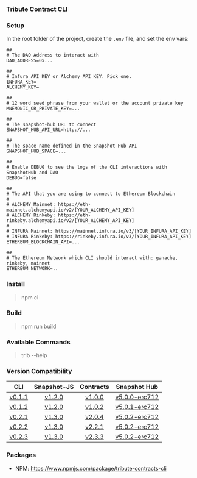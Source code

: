 ### Tribute Contract CLI

### Setup

In the root folder of the project, create the `.env` file, and set the env vars:

  ```
  ##
  # The DAO Address to interact with
  DAO_ADDRESS=0x...
  
  ##
  # Infura API KEY or Alchemy API KEY. Pick one.
  INFURA_KEY=
  ALCHEMY_KEY=

  ##
  # 12 word seed phrase from your wallet or the account private key
  MNEMONIC_OR_PRIVATE_KEY=...

  ##
  # The snapshot-hub URL to connect
  SNAPSHOT_HUB_API_URL=http://...

  ##
  # The space name defined in the Snapshot Hub API
  SNAPSHOT_HUB_SPACE=...

  ##
  # Enable DEBUG to see the logs of the CLI interactions with SnapshotHub and DAO
  DEBUG=false

  ## 
  # The API that you are using to connect to Ethereum Blockchain
  # 
  # ALCHEMY Mainnet: https://eth-mainnet.alchemyapi.io/v2/[YOUR_ALCHEMY_API_KEY]
  # ALCHEMY Rinkeby: https://eth-rinkeby.alchemyapi.io/v2/[YOUR_ALCHEMY_API_KEY]
  #
  # INFURA Mainnet: https://mainnet.infura.io/v3/[YOUR_INFURA_API_KEY]
  # INFURA Rinkeby: https://rinkeby.infura.io/v3/[YOUR_INFURA_API_KEY]
  ETHEREUM_BLOCKCHAIN_API=...

  ## 
  # The Ethereum Network which CLI should interact with: ganache, rinkeby, mainnet
  ETHEREUM_NETWORK=..
  ```

### Install

> npm ci

### Build

> npm run build

### Available Commands

> trib --help
### Version Compatibility

|                                        CLI                                         |                                   Snapshot-JS                                   |                                   Contracts                                    |                                      Snapshot Hub                                       |
| :--------------------------------------------------------------------------------: | :-----------------------------------------------------------------------------: | :----------------------------------------------------------------------------: | :-------------------------------------------------------------------------------------: |
| [v0.1.1](https://github.com/openlawteam/tribute-contracts-cli/releases/tag/v0.1.1) | [v1.2.0](https://github.com/openlawteam/snapshot-js-erc712/releases/tag/v1.2.0) | [v1.0.0](https://github.com/openlawteam/tribute-contracts/releases/tag/v1.0.0) | [v5.0.0-erc712](https://github.com/openlawteam/snapshot-hub/releases/tag/v5.0.0-erc712) |
| [v0.1.2](https://github.com/openlawteam/tribute-contracts-cli/releases/tag/v0.1.2) | [v1.2.0](https://github.com/openlawteam/snapshot-js-erc712/releases/tag/v1.2.0) | [v1.0.2](https://github.com/openlawteam/tribute-contracts/releases/tag/v1.0.2) | [v5.0.1-erc712](https://github.com/openlawteam/snapshot-hub/releases/tag/v5.0.1-erc712) |
| [v0.2.1](https://github.com/openlawteam/tribute-contracts-cli/releases/tag/v0.2.1) | [v1.3.0](https://github.com/openlawteam/snapshot-js-erc712/releases/tag/v1.3.0) | [v2.0.4](https://github.com/openlawteam/tribute-contracts/releases/tag/v2.0.4) | [v5.0.2-erc712](https://github.com/openlawteam/snapshot-hub/releases/tag/v5.0.2-erc712) |
| [v0.2.2](https://github.com/openlawteam/tribute-contracts-cli/releases/tag/v0.2.2) | [v1.3.0](https://github.com/openlawteam/snapshot-js-erc712/releases/tag/v1.3.0) | [v2.2.1](https://github.com/openlawteam/tribute-contracts/releases/tag/v2.2.1) | [v5.0.2-erc712](https://github.com/openlawteam/snapshot-hub/releases/tag/v5.0.2-erc712) |
| [v0.2.3](https://github.com/openlawteam/tribute-contracts-cli/releases/tag/v0.2.3) | [v1.3.0](https://github.com/openlawteam/snapshot-js-erc712/releases/tag/v1.3.0) | [v2.3.3](https://github.com/openlawteam/tribute-contracts/releases/tag/v2.3.3) | [v5.0.2-erc712](https://github.com/openlawteam/snapshot-hub/releases/tag/v5.0.2-erc712) |

### Packages

- NPM: https://www.npmjs.com/package/tribute-contracts-cli
